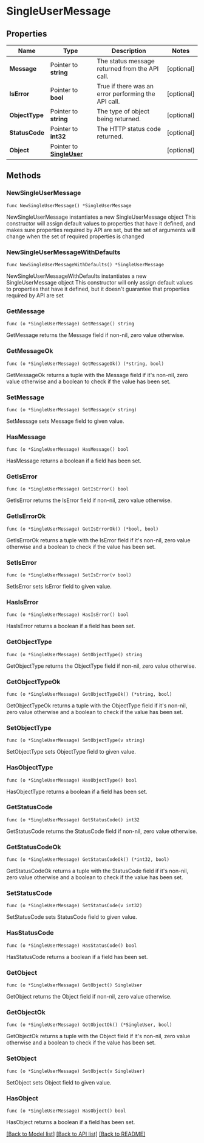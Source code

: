 # SingleUserMessage

## Properties

Name | Type | Description | Notes
------------ | ------------- | ------------- | -------------
**Message** | Pointer to **string** | The status message returned from the API call. | [optional] 
**IsError** | Pointer to **bool** | True if there was an error performing the API call. | [optional] 
**ObjectType** | Pointer to **string** | The type of object being returned. | [optional] 
**StatusCode** | Pointer to **int32** | The HTTP status code returned. | [optional] 
**Object** | Pointer to [**SingleUser**](SingleUser.md) |  | [optional] 

## Methods

### NewSingleUserMessage

`func NewSingleUserMessage() *SingleUserMessage`

NewSingleUserMessage instantiates a new SingleUserMessage object
This constructor will assign default values to properties that have it defined,
and makes sure properties required by API are set, but the set of arguments
will change when the set of required properties is changed

### NewSingleUserMessageWithDefaults

`func NewSingleUserMessageWithDefaults() *SingleUserMessage`

NewSingleUserMessageWithDefaults instantiates a new SingleUserMessage object
This constructor will only assign default values to properties that have it defined,
but it doesn't guarantee that properties required by API are set

### GetMessage

`func (o *SingleUserMessage) GetMessage() string`

GetMessage returns the Message field if non-nil, zero value otherwise.

### GetMessageOk

`func (o *SingleUserMessage) GetMessageOk() (*string, bool)`

GetMessageOk returns a tuple with the Message field if it's non-nil, zero value otherwise
and a boolean to check if the value has been set.

### SetMessage

`func (o *SingleUserMessage) SetMessage(v string)`

SetMessage sets Message field to given value.

### HasMessage

`func (o *SingleUserMessage) HasMessage() bool`

HasMessage returns a boolean if a field has been set.

### GetIsError

`func (o *SingleUserMessage) GetIsError() bool`

GetIsError returns the IsError field if non-nil, zero value otherwise.

### GetIsErrorOk

`func (o *SingleUserMessage) GetIsErrorOk() (*bool, bool)`

GetIsErrorOk returns a tuple with the IsError field if it's non-nil, zero value otherwise
and a boolean to check if the value has been set.

### SetIsError

`func (o *SingleUserMessage) SetIsError(v bool)`

SetIsError sets IsError field to given value.

### HasIsError

`func (o *SingleUserMessage) HasIsError() bool`

HasIsError returns a boolean if a field has been set.

### GetObjectType

`func (o *SingleUserMessage) GetObjectType() string`

GetObjectType returns the ObjectType field if non-nil, zero value otherwise.

### GetObjectTypeOk

`func (o *SingleUserMessage) GetObjectTypeOk() (*string, bool)`

GetObjectTypeOk returns a tuple with the ObjectType field if it's non-nil, zero value otherwise
and a boolean to check if the value has been set.

### SetObjectType

`func (o *SingleUserMessage) SetObjectType(v string)`

SetObjectType sets ObjectType field to given value.

### HasObjectType

`func (o *SingleUserMessage) HasObjectType() bool`

HasObjectType returns a boolean if a field has been set.

### GetStatusCode

`func (o *SingleUserMessage) GetStatusCode() int32`

GetStatusCode returns the StatusCode field if non-nil, zero value otherwise.

### GetStatusCodeOk

`func (o *SingleUserMessage) GetStatusCodeOk() (*int32, bool)`

GetStatusCodeOk returns a tuple with the StatusCode field if it's non-nil, zero value otherwise
and a boolean to check if the value has been set.

### SetStatusCode

`func (o *SingleUserMessage) SetStatusCode(v int32)`

SetStatusCode sets StatusCode field to given value.

### HasStatusCode

`func (o *SingleUserMessage) HasStatusCode() bool`

HasStatusCode returns a boolean if a field has been set.

### GetObject

`func (o *SingleUserMessage) GetObject() SingleUser`

GetObject returns the Object field if non-nil, zero value otherwise.

### GetObjectOk

`func (o *SingleUserMessage) GetObjectOk() (*SingleUser, bool)`

GetObjectOk returns a tuple with the Object field if it's non-nil, zero value otherwise
and a boolean to check if the value has been set.

### SetObject

`func (o *SingleUserMessage) SetObject(v SingleUser)`

SetObject sets Object field to given value.

### HasObject

`func (o *SingleUserMessage) HasObject() bool`

HasObject returns a boolean if a field has been set.


[[Back to Model list]](../README.md#documentation-for-models) [[Back to API list]](../README.md#documentation-for-api-endpoints) [[Back to README]](../README.md)


